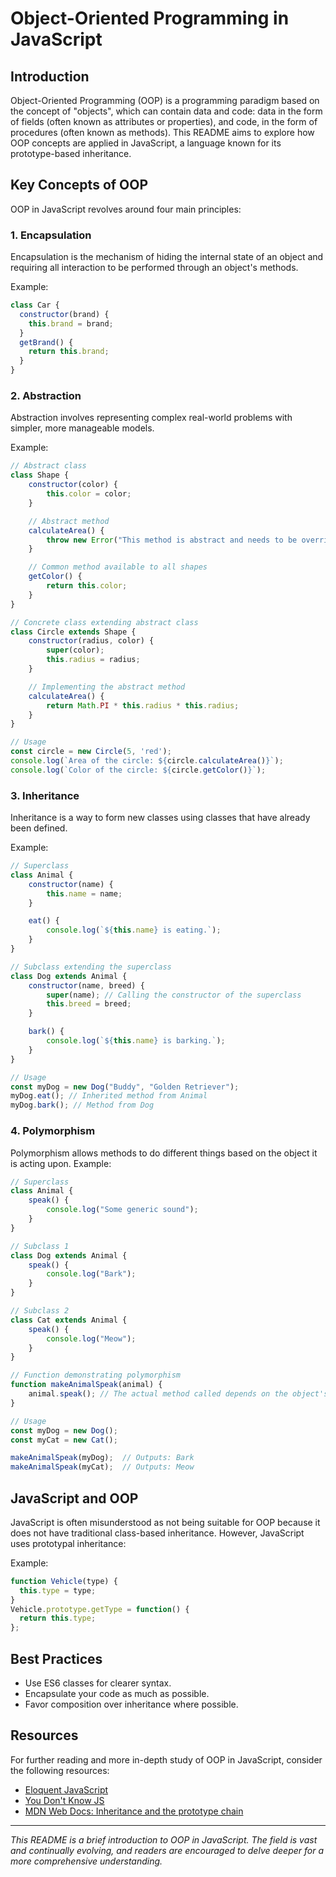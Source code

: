# Object-Oriented Programming in JavaScript

## Introduction
Object-Oriented Programming (OOP) is a programming paradigm based on the concept of "objects", which can contain data and code: data in the form of fields (often known as attributes or properties), and code, in the form of procedures (often known as methods). This README aims to explore how OOP concepts are applied in JavaScript, a language known for its prototype-based inheritance.

## Key Concepts of OOP
OOP in JavaScript revolves around four main principles:

### 1. Encapsulation
Encapsulation is the mechanism of hiding the internal state of an object and requiring all interaction to be performed through an object's methods. 

Example:
```javascript
class Car {
  constructor(brand) {
    this.brand = brand;
  }
  getBrand() {
    return this.brand;
  }
}
```

### 2. Abstraction
Abstraction involves representing complex real-world problems with simpler, more manageable models.

Example: 
```javascript
// Abstract class
class Shape {
    constructor(color) {
        this.color = color;
    }

    // Abstract method
    calculateArea() {
        throw new Error("This method is abstract and needs to be overridden.");
    }

    // Common method available to all shapes
    getColor() {
        return this.color;
    }
}

// Concrete class extending abstract class
class Circle extends Shape {
    constructor(radius, color) {
        super(color);
        this.radius = radius;
    }

    // Implementing the abstract method
    calculateArea() {
        return Math.PI * this.radius * this.radius;
    }
}

// Usage
const circle = new Circle(5, 'red');
console.log(`Area of the circle: ${circle.calculateArea()}`);
console.log(`Color of the circle: ${circle.getColor()}`);
```

### 3. Inheritance
Inheritance is a way to form new classes using classes that have already been defined.

Example:
```javascript 
// Superclass
class Animal {
    constructor(name) {
        this.name = name;
    }

    eat() {
        console.log(`${this.name} is eating.`);
    }
}

// Subclass extending the superclass
class Dog extends Animal {
    constructor(name, breed) {
        super(name); // Calling the constructor of the superclass
        this.breed = breed;
    }

    bark() {
        console.log(`${this.name} is barking.`);
    }
}

// Usage
const myDog = new Dog("Buddy", "Golden Retriever");
myDog.eat(); // Inherited method from Animal
myDog.bark(); // Method from Dog
```

### 4. Polymorphism
Polymorphism allows methods to do different things based on the object it is acting upon.
Example: 
```javascript
// Superclass
class Animal {
    speak() {
        console.log("Some generic sound");
    }
}

// Subclass 1
class Dog extends Animal {
    speak() {
        console.log("Bark");
    }
}

// Subclass 2
class Cat extends Animal {
    speak() {
        console.log("Meow");
    }
}

// Function demonstrating polymorphism
function makeAnimalSpeak(animal) {
    animal.speak(); // The actual method called depends on the object's class
}

// Usage
const myDog = new Dog();
const myCat = new Cat();

makeAnimalSpeak(myDog);  // Outputs: Bark
makeAnimalSpeak(myCat);  // Outputs: Meow
```

## JavaScript and OOP
JavaScript is often misunderstood as not being suitable for OOP because it does not have traditional class-based inheritance. However, JavaScript uses prototypal inheritance:

Example:
```javascript
function Vehicle(type) {
  this.type = type;
}
Vehicle.prototype.getType = function() {
  return this.type;
};
```

## Best Practices
- Use ES6 classes for clearer syntax.
- Encapsulate your code as much as possible.
- Favor composition over inheritance where possible.

## Resources
For further reading and more in-depth study of OOP in JavaScript, consider the following resources:
- [Eloquent JavaScript](https://eloquentjavascript.net/)
- [You Don't Know JS](https://github.com/getify/You-Dont-Know-JS)
- [MDN Web Docs: Inheritance and the prototype chain](https://developer.mozilla.org/en-US/docs/Web/JavaScript/Inheritance_and_the_prototype_chain)

---

*This README is a brief introduction to OOP in JavaScript. The field is vast and continually evolving, and readers are encouraged to delve deeper for a more comprehensive understanding.*
